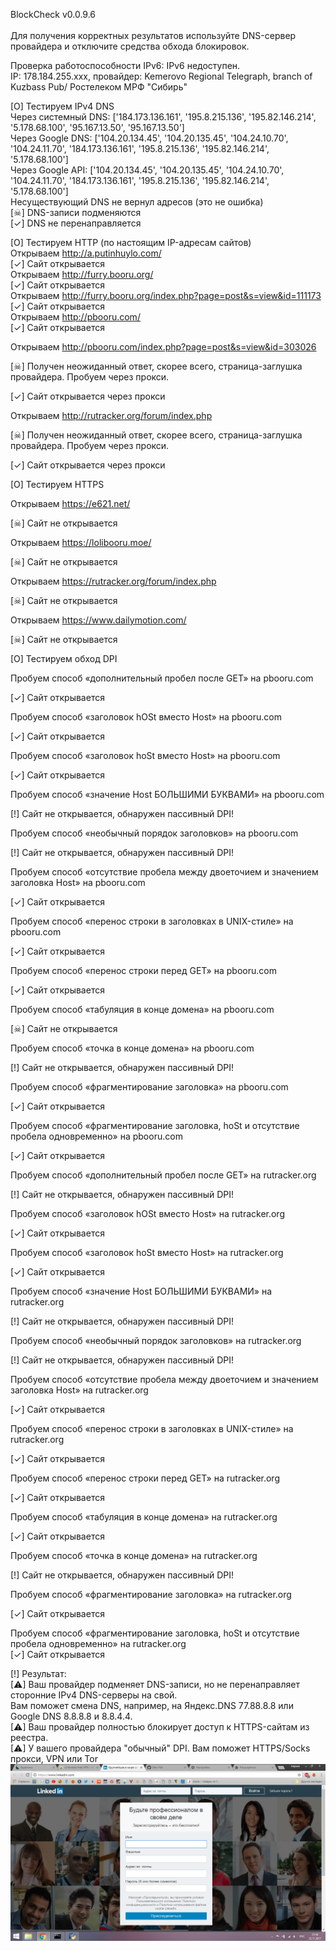 BlockCheck v0.0.9.6<br><br>
Для получения корректных результатов используйте DNS-сервер провайдера и отключите средства обхода блокировок.<br>

Проверка работоспособности IPv6: IPv6 недоступен.<br>
IP: 178.184.255.xxx, провайдер: Kemerovo Regional Telegraph, branch of Kuzbass Pub/ Ростелеком МРФ "Сибирь"<br>

[O] Тестируем IPv4 DNS<br>
	Через системный DNS:	 ['184.173.136.161', '195.8.215.136', '195.82.146.214', '5.178.68.100', '95.167.13.50', '95.167.13.50']<br>
	Через Google DNS:	 ['104.20.134.45', '104.20.135.45', '104.24.10.70', '104.24.11.70', '184.173.136.161', '195.8.215.136', '195.82.146.214', '5.178.68.100']<br>
	Через Google API:	 ['104.20.134.45', '104.20.135.45', '104.24.10.70', '104.24.11.70', '184.173.136.161', '195.8.215.136', '195.82.146.214', '5.178.68.100']<br>
	Несуществующий DNS не вернул адресов (это не ошибка)<br>
[☠] DNS-записи подменяются<br>
[✓] DNS не перенаправляется<br>

[O] Тестируем HTTP (по настоящим IP-адресам сайтов)<br>
	Открываем  http://a.putinhuylo.com/<br>
[✓] Сайт открывается<br>
	Открываем  http://furry.booru.org/<br>
[✓] Сайт открывается<br>
	Открываем  http://furry.booru.org/index.php?page=post&s=view&id=111173<br>
[✓] Сайт открывается<br>
	Открываем  http://pbooru.com/<br>
[✓] Сайт открывается<br>

Открываем http://pbooru.com/index.php?page=post&s=view&id=303026<br>

[☠] Получен неожиданный ответ, скорее всего, страница-заглушка провайдера. Пробуем через прокси.<br>

[✓] Сайт открывается через прокси<br>

Открываем http://rutracker.org/forum/index.php<br>

[☠] Получен неожиданный ответ, скорее всего, страница-заглушка провайдера. Пробуем через прокси.<br>

[✓] Сайт открывается через прокси<br>

[O] Тестируем HTTPS<br>

Открываем https://e621.net/<br>

[☠] Сайт не открывается<br>

Открываем https://lolibooru.moe/<br>

[☠] Сайт не открывается<br>

Открываем https://rutracker.org/forum/index.php<br>

[☠] Сайт не открывается<br>

Открываем https://www.dailymotion.com/<br>

[☠] Сайт не открывается<br>

[O] Тестируем обход DPI<br>

Пробуем способ «дополнительный пробел после GET» на pbooru.com<br>

[✓] Сайт открывается<br>

Пробуем способ «заголовок hOSt вместо Host» на pbooru.com<br>

[✓] Сайт открывается<br>

Пробуем способ «заголовок hoSt вместо Host» на pbooru.com<br>

[✓] Сайт открывается<br>

Пробуем способ «значение Host БОЛЬШИМИ БУКВАМИ» на pbooru.com<br>

[!] Сайт не открывается, обнаружен пассивный DPI!<br>

Пробуем способ «необычный порядок заголовков» на pbooru.com<br>

[!] Сайт не открывается, обнаружен пассивный DPI!<br>

Пробуем способ «отсутствие пробела между двоеточием и значением заголовка Host» на pbooru.com<br>

[✓] Сайт открывается<br>

Пробуем способ «перенос строки в заголовках в UNIX-стиле» на pbooru.com<br>

[✓] Сайт открывается<br>

Пробуем способ «перенос строки перед GET» на pbooru.com<br>

[✓] Сайт открывается<br>

Пробуем способ «табуляция в конце домена» на pbooru.com<br>

[☠] Сайт не открывается<br>

Пробуем способ «точка в конце домена» на pbooru.com<br>

[!] Сайт не открывается, обнаружен пассивный DPI!<br>

Пробуем способ «фрагментирование заголовка» на pbooru.com<br>

[✓] Сайт открывается<br>

Пробуем способ «фрагментирование заголовка, hoSt и отсутствие пробела одновременно» на pbooru.com<br>

[✓] Сайт открывается<br>

Пробуем способ «дополнительный пробел после GET» на rutracker.org<br>

[!] Сайт не открывается, обнаружен пассивный DPI!<br>

Пробуем способ «заголовок hOSt вместо Host» на rutracker.org<br>

[✓] Сайт открывается<br>

Пробуем способ «заголовок hoSt вместо Host» на rutracker.org<br>

[✓] Сайт открывается<br>

Пробуем способ «значение Host БОЛЬШИМИ БУКВАМИ» на rutracker.org<br>

[!] Сайт не открывается, обнаружен пассивный DPI!<br>

Пробуем способ «необычный порядок заголовков» на rutracker.org<br>

[!] Сайт не открывается, обнаружен пассивный DPI!<br>

Пробуем способ «отсутствие пробела между двоеточием и значением заголовка Host» на rutracker.org<br>

[✓] Сайт открывается<br>

Пробуем способ «перенос строки в заголовках в UNIX-стиле» на rutracker.org<br>

[✓] Сайт открывается<br>

Пробуем способ «перенос строки перед GET» на rutracker.org<br>

[✓] Сайт открывается<br>

Пробуем способ «табуляция в конце домена» на rutracker.org<br>

[✓] Сайт открывается<br>

Пробуем способ «точка в конце домена» на rutracker.org<br>

[!] Сайт не открывается, обнаружен пассивный DPI!<br>

Пробуем способ «фрагментирование заголовка» на rutracker.org<br>

[✓] Сайт открывается<br>

Пробуем способ «фрагментирование заголовка, hoSt и отсутствие пробела одновременно» на rutracker.org<br>
[✓] Сайт открывается<br>

[!] Результат:<br>
[⚠] Ваш провайдер подменяет DNS-записи, но не перенаправляет сторонние IPv4 DNS-серверы на свой.<br>
 Вам поможет смена DNS, например, на Яндекс.DNS 77.88.8.8 или Google DNS 8.8.8.8 и 8.8.4.4.<br>
[⚠] Ваш провайдер полностью блокирует доступ к HTTPS-сайтам из реестра.<br>
[⚠] У вашего провайдера "обычный" DPI. Вам поможет HTTPS/Socks прокси, VPN или Tor<br>
![Image alt](https://github.com/KirillNik/BlockCheck/blob/master/1.png)
